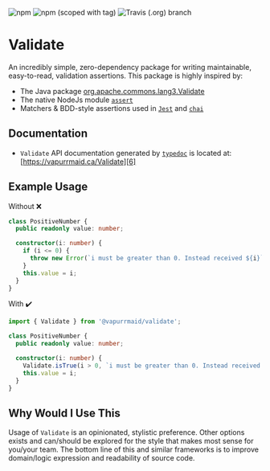 ![npm](https://img.shields.io/npm/dw/@vapurrmaid/validate?color=%23ea80fc&style=flat-square)
![npm (scoped with tag)](https://img.shields.io/npm/v/@vapurrmaid/validate/latest?color=%23ea80fc&style=flat-square)
![Travis (.org) branch](https://img.shields.io/travis/vapurrmaid/Validate/master?style=flat-square)

# Validate

An incredibly simple, zero-dependency package for writing maintainable, easy-to-read, validation
assertions. This package is highly inspired by:

- The Java package [org.apache.commons.lang3.Validate][1]
- The native NodeJs module [`assert`][2]
- Matchers & BDD-style assertions used in [`Jest`][3] and [`chai`][4]

## Documentation

- `Validate` API documentation generated by [`typedoc`][5] is located at: [https://vapurrmaid.ca/Validate][6]

## Example Usage

Without :x:

```ts
class PositiveNumber {
  public readonly value: number;

  constructor(i: number) {
    if (i <= 0) {
      throw new Error(`i must be greater than 0. Instead received ${i}`);
    }
    this.value = i;
  }
}
```

With :heavy_check_mark:

```ts
import { Validate } from '@vapurrmaid/validate';

class PositiveNumber {
  public readonly value: number;

  constructor(i: number) {
    Validate.isTrue(i > 0, `i must be greater than 0. Instead received ${i}`);
    this.value = i;
  }
}
```

## Why Would I Use This

Usage of `Validate` is an opinionated, stylistic preference. Other options exists and can/should
be explored for the style that makes most sense for you/your team. The bottom line of this and
similar frameworks is to improve domain/logic expression and readability of source code.

[1]: https://commons.apache.org/proper/commons-lang/javadocs/api-3.1/org/apache/commons/lang3/Validate.html
[2]: https://nodejs.org/api/assert.html
[3]: https://jestjs.io/docs/en/using-matchers
[4]: https://www.chaijs.com/
[5]: https://typedoc.org/
[6]: https://vapurrmaid.ca/Validate/classes/validate.html
